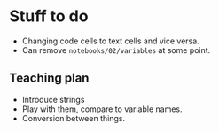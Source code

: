 # Stuff to do

* Changing code cells to text cells and vice versa.
* Can remove `notebooks/02/variables` at some point.

## Teaching plan

* Introduce strings
* Play with them, compare to variable names.
* Conversion between things.
